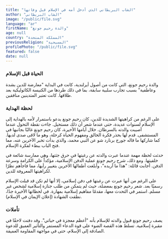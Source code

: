 ```yaml
---
title: "الشاب البريطاني الذي أدخل أمه في الإسلام قبل وفاتها"
author: "الشاب البريطاني"
image: "/public/file.svg"
language: "ar"
firstName: "والدة رحيم جونغ"
age: null
country: "المملكة المتحدة"
previousReligion: "المسيحية"
profilePhoto: "/public/file.svg"
featured: false
date: null
---
```


### الحياة قبل الإسلام

والدة رحيم جونغ، التي كانت من أصول أيرلندية، كانت في البداية "معارضة للدين بشدة وعاطفية" بسبب تجارب سلبية سابقة، بما في ذلك طردها من الكنيسة الكاثوليكية بعد طلاقها. كانت تعتبر المتدينين منافقين.

### لحظة الهداية

على الرغم من كراهيتها الشديدة للدين، كان رحيم جونغ يدعو باستمرار لأمه بالهداية إلى الإسلام لسنوات عديدة، حتى عندما شعر أن ذلك مستحيل. جاءت نقطة التحول عندما أصيبت والدته بالسرطان. خلال أيامها الأخيرة، كان رحيم جونغ غالبًا بجانبها في المستشفى. قدم لها بحذر فكرة الخالق ومفهوم الحياة كرحلة، وهو ما لاقى صدى لديها. كما شاركها ما قاله جورج برنارد شو عن النبي محمد، والذي بدأت تخبر الآخرين عنه، مما فتح الباب ببطء لفكرة الإسلام.

حدثت لحظة مهمة عندما عبرت والدته عن رغبتها في حرق جثتها، وهي ممارسة شائعة في خلفيتها. ومع ذلك، شرح رحيم جونغ عملية الدفن الإسلامية، مؤكداً على الكرامة وسرعة الدفن. أجابت قائلة: "هذا ما أريده"، وأبلغت أطفالها الآخرين بتغيير رأيها، مما فاجأهم نظرًا لكراهيتها المعروفة للدين.

على الرغم من أنها عبرت عن رغبتها في دفن إسلامي، إلا أنها لم تكن قد قبلت الإسلام رسميًا بعد. شعر رحيم جونغ بمعضلة، حيث لم يتمكن من طلب جنازة إسلامية لشخص غير مسلم. استمر في التحدث معها، مقدمًا مفاهيم إسلامية بمهارة. في لحظاتها الأخيرة جدًا، نطقت الشهادة (إعلان الإيمان في الإسلام).

### تأملات

يصف رحيم جونغ قبول والدته للإسلام بأنه "أعظم معجزة في حياتي". وقد دفنت لاحقًا في مقبرة إسلامية. تسلط هذه القصة الضوء على قوة الدعاء المستمر والتأثير العميق للدعوة الصادقة إلى الإسلام، حتى في مواجهة المقاومة العميقة.